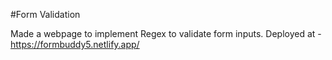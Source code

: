 #Form Validation

Made a webpage to implement Regex to validate form inputs.
Deployed at - https://formbuddy5.netlify.app/